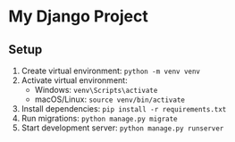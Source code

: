 # My Django Project

## Setup
1. Create virtual environment: `python -m venv venv`
2. Activate virtual environment:
   - Windows: `venv\Scripts\activate`
   - macOS/Linux: `source venv/bin/activate`
3. Install dependencies: `pip install -r requirements.txt`
4. Run migrations: `python manage.py migrate`
5. Start development server: `python manage.py runserver`

